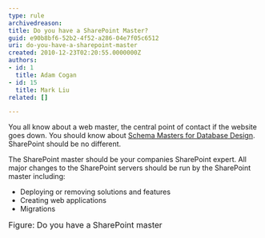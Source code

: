 ```yaml
---
type: rule
archivedreason: 
title: Do you have a SharePoint Master?
guid: e90b8bf6-52b2-4f52-a286-04e7f05c6512
uri: do-you-have-a-sharepoint-master
created: 2010-12-23T02:20:55.0000000Z
authors:
- id: 1
  title: Adam Cogan
- id: 15
  title: Mark Liu
related: []

---
```




  <p>You all know about a web master, the central point of contact if the website goes down. You should know about <a href="/_layouts/15/FIXUPREDIRECT.ASPX?WebId=3dfc0e07-e23a-4cbb-aac2-e778b71166a2&TermSetId=07da3ddf-0924-4cd2-a6d4-a4809ae20160&TermId=31ff17e0-672b-4918-b455-b9a2df9d5766">Schema Masters for Database Design</a>. SharePoint should be no different.</p>
<p>The SharePoint master should be your companies SharePoint expert. All major changes to the SharePoint servers should be run by the SharePoint master including: </p>
<ul>
    <li>Deploying or removing solutions and features</li>
    <li>Creating web applications</li>
    <li>Migrations</li>
</ul>
<p><img src="../../assets/JohnLiu.jpg" alt="" /><br>
<font class="ms-rteCustom-FigureNormal" size="+0">Figure: Do you have a SharePoint master</font></p>

<br><excerpt class='endintro'></excerpt><br>



